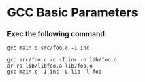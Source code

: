 # GCC Basic Parameters

### Exec the following command:
```
gcc main.c src/foo.c -I inc
```

```
gcc src/foo.c -c -I inc -o lib/foo.o
ar rs lib/libfoo.a lib/foo.o
gcc main.c -I inc -L lib -l foo
```


